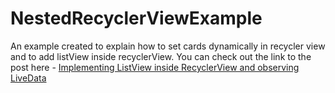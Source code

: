 # NestedRecyclerViewExample
An example created to explain how to set cards dynamically in recycler view and to add listView inside recyclerView.
You can check out the link to the post here -
[Implementing ListView inside RecyclerView and observing LiveData](https://dev.to/anureet19/implementing-listview-inside-recyclerview-and-observing-livedata-40k)
